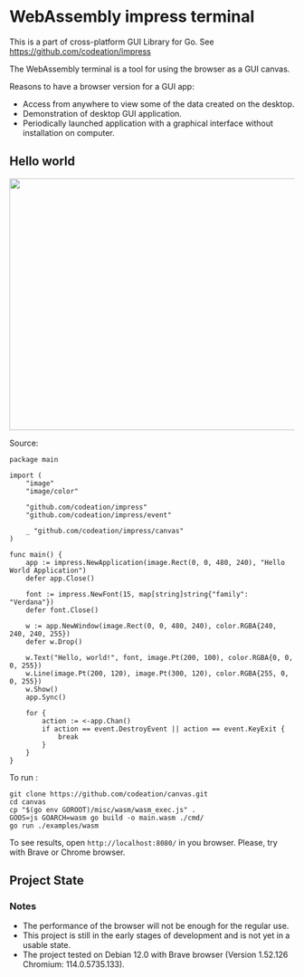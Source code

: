 # WebAssembly impress terminal

This is a part of cross-platform GUI Library for Go. See https://github.com/codeation/impress

The WebAssembly terminal is a tool for using the browser as a GUI canvas.

Reasons to have a browser version for a GUI app:

- Access from anywhere to view some of the data created on the desktop.
- Demonstration of desktop GUI application.
- Periodically launched application with a graphical interface without installation on computer.

## Hello world

<img src="https://codeation.github.io/images/canvas_small.png" width="675" height="445" />

Source:

```
package main

import (
    "image"
    "image/color"

    "github.com/codeation/impress"
    "github.com/codeation/impress/event"

    _ "github.com/codeation/impress/canvas"
)

func main() {
    app := impress.NewApplication(image.Rect(0, 0, 480, 240), "Hello World Application")
    defer app.Close()

    font := impress.NewFont(15, map[string]string{"family": "Verdana"})
    defer font.Close()

    w := app.NewWindow(image.Rect(0, 0, 480, 240), color.RGBA{240, 240, 240, 255})
    defer w.Drop()

    w.Text("Hello, world!", font, image.Pt(200, 100), color.RGBA{0, 0, 0, 255})
    w.Line(image.Pt(200, 120), image.Pt(300, 120), color.RGBA{255, 0, 0, 255})
    w.Show()
    app.Sync()

    for {
        action := <-app.Chan()
        if action == event.DestroyEvent || action == event.KeyExit {
            break
        }
    }
}
```

To run :

```
git clone https://github.com/codeation/canvas.git
cd canvas
cp "$(go env GOROOT)/misc/wasm/wasm_exec.js" .
GOOS=js GOARCH=wasm go build -o main.wasm ./cmd/
go run ./examples/wasm
```

To see results, open `http://localhost:8080/` in you browser. Please, try with Brave or Chrome browser.

## Project State

### Notes

- The performance of the browser will not be enough for the regular use.
- This project is still in the early stages of development and is not yet in a usable state.
- The project tested on Debian 12.0 with Brave browser (Version 1.52.126 Chromium: 114.0.5735.133).
